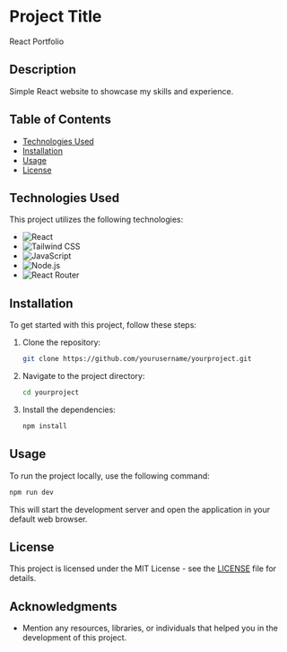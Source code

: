 # Project Title
React Portfolio

## Description
Simple React website to showcase my skills and experience.

## Table of Contents
- [Technologies Used](#technologies-used)
- [Installation](#installation)
- [Usage](#usage)
- [License](#license)

## Technologies Used
This project utilizes the following technologies:
- ![React](https://img.shields.io/badge/React-61DAFB?style=flat-square&logo=react&logoColor=black)
- ![Tailwind CSS](https://img.shields.io/badge/Tailwind%20CSS-06B6D4?style=flat-square&logo=tailwind-css&logoColor=white)
- ![JavaScript](https://img.shields.io/badge/JavaScript-F7DF1E?style=flat-square&logo=javascript&logoColor=black)
- ![Node.js](https://img.shields.io/badge/Node.js-339933?style=flat-square&logo=node.js&logoColor=white)
- ![React Router](https://img.shields.io/badge/React%20Router-CA4245?style=flat-square&logo=react-router&logoColor=white)

## Installation
To get started with this project, follow these steps:

1. Clone the repository:
   ```bash
   git clone https://github.com/yourusername/yourproject.git
   ```
2. Navigate to the project directory:
   ```bash
   cd yourproject
   ```
3. Install the dependencies:
   ```bash
   npm install
   ```

## Usage
To run the project locally, use the following command:
```bash
npm run dev
```

This will start the development server and open the application in your default web browser.

## License
This project is licensed under the MIT License - see the [LICENSE](LICENSE) file for details.

## Acknowledgments
- Mention any resources, libraries, or individuals that helped you in the development of this project.